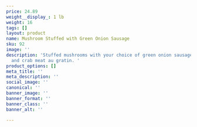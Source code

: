 ```yaml
---
price: 24.89
weight__display_: 1 lb
weight: 16
tags: []
layout: product
name: Mushroom Stuffed with Green Onion Sausage
sku: 92
image: ''
description: 'Stuffed mushrooms with your choice of green onion sausage or shrimp
  and crab meat au gratin. '
product_options: []
meta_title: ''
meta_description: ''
social_image: ''
canonical: ''
banner_image: ''
banner_format: ''
banner_class: ''
banner_alt: ''

---
```

